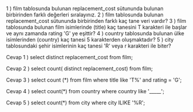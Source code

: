 1 ) film tablosunda bulunan replacement_cost sütununda bulunan birbirinden farklı değerleri sıralayınız.
2 ) film tablosunda bulunan replacement_cost sütununda birbirinden farklı kaç tane veri vardır?
3 ) film tablosunda bulunan film isimlerinde (title) kaç tanesini T karakteri ile başlar ve aynı zamanda rating 'G' ye eşittir?
4 ) country tablosunda bulunan ülke isimlerinden (country) kaç tanesi 5 karakterden oluşmaktadır?
5 ) city tablosundaki şehir isimlerinin kaç tanesi 'R' veya r karakteri ile biter?



Cevap 1 ) select distinct replacement_cost from film;

Cevap 2 ) select count( distinct replacement_cost) from film;

Cevap 3 ) select count (*) from film where title like 'T%' and rating = 'G';

Cevap 4 ) select count(*) from country where country like '_____';

Cevap 5 ) select count(*) from city  where city ILIKE '%R';
